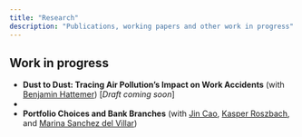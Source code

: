 ```yaml
---
title: "Research"
description: "Publications, working papers and other work in progress"
---
```

## Work in progress
- **Dust to Dust: Tracing Air Pollution’s Impact on Work Accidents** (with [Benjamin Hattemer](https://www.eui.eu/people?id=benjamin-hattemer)) [*Draft coming soon*]
- 
- **Portfolio Choices and Bank Branches** (with [Jin Cao](https://www.norges-bank.no/en/topics/Research/economists/Cao-Jin/), [Kasper Roszbach](https://sites.google.com/view/kasperroszbach), and [Marina Sanchez del Villar](https://marinasvs.github.io/))

